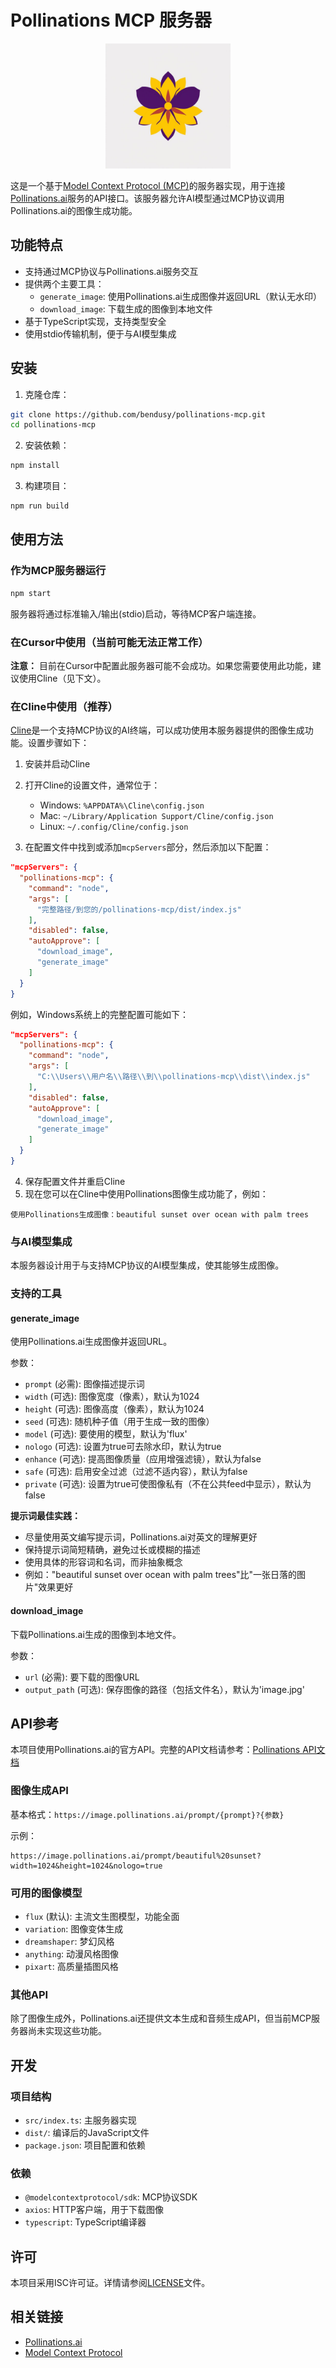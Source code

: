# Pollinations MCP 服务器

<div align="center">
  <img src="./icon.png" alt="Pollinations MCP 服务器图标" width="200">
</div>

这是一个基于[Model Context Protocol (MCP)](https://github.com/microsoft/modelcontextprotocol)的服务器实现，用于连接[Pollinations.ai](https://pollinations.ai)服务的API接口。该服务器允许AI模型通过MCP协议调用Pollinations.ai的图像生成功能。

## 功能特点

- 支持通过MCP协议与Pollinations.ai服务交互
- 提供两个主要工具：
  - `generate_image`: 使用Pollinations.ai生成图像并返回URL（默认无水印）
  - `download_image`: 下载生成的图像到本地文件
- 基于TypeScript实现，支持类型安全
- 使用stdio传输机制，便于与AI模型集成

## 安装

1. 克隆仓库：

```bash
git clone https://github.com/bendusy/pollinations-mcp.git
cd pollinations-mcp
```

2. 安装依赖：

```bash
npm install
```

3. 构建项目：

```bash
npm run build
```

## 使用方法

### 作为MCP服务器运行

```bash
npm start
```

服务器将通过标准输入/输出(stdio)启动，等待MCP客户端连接。

### 在Cursor中使用（当前可能无法正常工作）

**注意：** 目前在Cursor中配置此服务器可能不会成功。如果您需要使用此功能，建议使用Cline（见下文）。

### 在Cline中使用（推荐）

[Cline](https://cline.app)是一个支持MCP协议的AI终端，可以成功使用本服务器提供的图像生成功能。设置步骤如下：

1. 安装并启动Cline
2. 打开Cline的设置文件，通常位于：
   - Windows: `%APPDATA%\Cline\config.json`
   - Mac: `~/Library/Application Support/Cline/config.json`
   - Linux: `~/.config/Cline/config.json`

3. 在配置文件中找到或添加`mcpServers`部分，然后添加以下配置：

```json
"mcpServers": {
  "pollinations-mcp": {
    "command": "node",
    "args": [
      "完整路径/到您的/pollinations-mcp/dist/index.js"
    ],
    "disabled": false,
    "autoApprove": [
      "download_image",
      "generate_image"
    ]
  }
}
```

例如，Windows系统上的完整配置可能如下：

```json
"mcpServers": {
  "pollinations-mcp": {
    "command": "node",
    "args": [
      "C:\\Users\\用户名\\路径\\到\\pollinations-mcp\\dist\\index.js"
    ],
    "disabled": false,
    "autoApprove": [
      "download_image",
      "generate_image"
    ]
  }
}
```

4. 保存配置文件并重启Cline
5. 现在您可以在Cline中使用Pollinations图像生成功能了，例如：

```
使用Pollinations生成图像：beautiful sunset over ocean with palm trees
```

### 与AI模型集成

本服务器设计用于与支持MCP协议的AI模型集成，使其能够生成图像。

### 支持的工具

#### generate_image

使用Pollinations.ai生成图像并返回URL。

参数：
- `prompt` (必需): 图像描述提示词
- `width` (可选): 图像宽度（像素），默认为1024
- `height` (可选): 图像高度（像素），默认为1024
- `seed` (可选): 随机种子值（用于生成一致的图像）
- `model` (可选): 要使用的模型，默认为'flux'
- `nologo` (可选): 设置为true可去除水印，默认为true
- `enhance` (可选): 提高图像质量（应用增强滤镜），默认为false
- `safe` (可选): 启用安全过滤（过滤不适内容），默认为false
- `private` (可选): 设置为true可使图像私有（不在公共feed中显示），默认为false

**提示词最佳实践：**
- 尽量使用英文编写提示词，Pollinations.ai对英文的理解更好
- 保持提示词简短精确，避免过长或模糊的描述
- 使用具体的形容词和名词，而非抽象概念
- 例如："beautiful sunset over ocean with palm trees"比"一张日落的图片"效果更好

#### download_image

下载Pollinations.ai生成的图像到本地文件。

参数：
- `url` (必需): 要下载的图像URL
- `output_path` (可选): 保存图像的路径（包括文件名），默认为'image.jpg'

## API参考

本项目使用Pollinations.ai的官方API。完整的API文档请参考：[Pollinations API文档](https://github.com/pollinations/pollinations/blob/master/APIDOCS.md)

### 图像生成API

基本格式：`https://image.pollinations.ai/prompt/{prompt}?{参数}`

示例：
```
https://image.pollinations.ai/prompt/beautiful%20sunset?width=1024&height=1024&nologo=true
```

### 可用的图像模型

- `flux` (默认): 主流文生图模型，功能全面
- `variation`: 图像变体生成
- `dreamshaper`: 梦幻风格
- `anything`: 动漫风格图像
- `pixart`: 高质量插图风格

### 其他API

除了图像生成外，Pollinations.ai还提供文本生成和音频生成API，但当前MCP服务器尚未实现这些功能。

## 开发

### 项目结构

- `src/index.ts`: 主服务器实现
- `dist/`: 编译后的JavaScript文件
- `package.json`: 项目配置和依赖

### 依赖

- `@modelcontextprotocol/sdk`: MCP协议SDK
- `axios`: HTTP客户端，用于下载图像
- `typescript`: TypeScript编译器

## 许可

本项目采用ISC许可证。详情请参阅[LICENSE](LICENSE)文件。

## 相关链接

- [Pollinations.ai](https://pollinations.ai)
- [Model Context Protocol](https://github.com/microsoft/modelcontextprotocol)